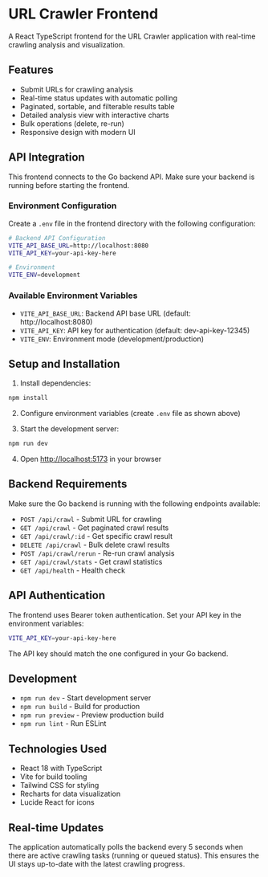 # URL Crawler Frontend

A React TypeScript frontend for the URL Crawler application with real-time crawling analysis and visualization.

## Features

- Submit URLs for crawling analysis
- Real-time status updates with automatic polling
- Paginated, sortable, and filterable results table
- Detailed analysis view with interactive charts
- Bulk operations (delete, re-run)
- Responsive design with modern UI

## API Integration

This frontend connects to the Go backend API. Make sure your backend is running before starting the frontend.

### Environment Configuration

Create a `.env` file in the frontend directory with the following configuration:

```bash
# Backend API Configuration
VITE_API_BASE_URL=http://localhost:8080
VITE_API_KEY=your-api-key-here

# Environment
VITE_ENV=development
```

### Available Environment Variables

- `VITE_API_BASE_URL`: Backend API base URL (default: http://localhost:8080)
- `VITE_API_KEY`: API key for authentication (default: dev-api-key-12345)
- `VITE_ENV`: Environment mode (development/production)

## Setup and Installation

1. Install dependencies:

```bash
npm install
```

2. Configure environment variables (create `.env` file as shown above)

3. Start the development server:

```bash
npm run dev
```

4. Open [http://localhost:5173](http://localhost:5173) in your browser

## Backend Requirements

Make sure the Go backend is running with the following endpoints available:

- `POST /api/crawl` - Submit URL for crawling
- `GET /api/crawl` - Get paginated crawl results
- `GET /api/crawl/:id` - Get specific crawl result
- `DELETE /api/crawl` - Bulk delete crawl results
- `POST /api/crawl/rerun` - Re-run crawl analysis
- `GET /api/crawl/stats` - Get crawl statistics
- `GET /api/health` - Health check

## API Authentication

The frontend uses Bearer token authentication. Set your API key in the environment variables:

```bash
VITE_API_KEY=your-api-key-here
```

The API key should match the one configured in your Go backend.

## Development

- `npm run dev` - Start development server
- `npm run build` - Build for production
- `npm run preview` - Preview production build
- `npm run lint` - Run ESLint

## Technologies Used

- React 18 with TypeScript
- Vite for build tooling
- Tailwind CSS for styling
- Recharts for data visualization
- Lucide React for icons

## Real-time Updates

The application automatically polls the backend every 5 seconds when there are active crawling tasks (running or queued status). This ensures the UI stays up-to-date with the latest crawling progress.

